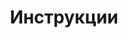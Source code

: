 ---
slug: "/post56"
title: "Инструкции"
metaTitle: "Syntax Highlighting is the meta title tag for this page"
metaDescription: "This is the meta description for this page"
---